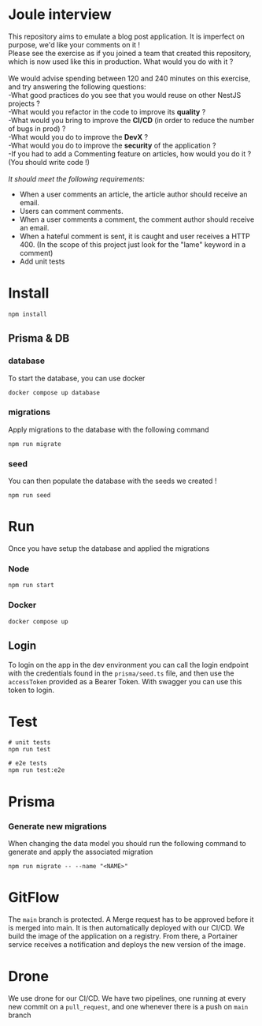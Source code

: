 # Joule interview

This repository aims to emulate a blog post application. It is imperfect on purpose, we'd like your comments on it !<br/>
Please see the exercise as if you joined a team that created this repository, which is now used like this in production. What would you do with it ?<br/>
<br/>
We would advise spending between 120 and 240 minutes on this exercise, and try answering the following questions:<br/>
-What good practices do you see that you would reuse on other NestJS projects ?<br/>
-What would you refactor in the code to improve its **quality** ?<br/>
-What would you bring to improve the **CI/CD** (in order to reduce the number of bugs in prod) ?<br/>
-What would you do to improve the **DevX** ?<br/>
-What would you do to improve the **security** of the application ?<br/>
-If you had to add a Commenting feature on articles, how would you do it ? (You should write code !)<br/><br/>
<i>It should meet the following requirements:</i>
<ul>
<li>When a user comments an article, the article author should receive an email.</li>
<li>Users can comment comments.</li>
<li>When a user comments a comment, the comment author should receive an email.</li>
<li>When a hateful comment is sent, it is caught and user receives a HTTP 400. (In the scope of this project just look for the "lame" keyword in a comment)</li>
<li>Add unit tests</li>
</ul>

# Install

```shell
npm install
```

## Prisma & DB

### database

To start the database, you can use docker

```shell
docker compose up database
```

### migrations

Apply migrations to the database with the following command

```shell
npm run migrate
```

### seed

You can then populate the database with the seeds we created !

```shell
npm run seed
```

# Run

Once you have setup the database and applied the migrations

### Node

```shell
npm run start
```

### Docker

```shell
docker compose up
```

## Login

To login on the app in the dev environment you can call the login endpoint with the credentials found in the `prisma/seed.ts` file,
and then use the `accessToken` provided as a Bearer Token. With swagger you can use this token to login.

# Test

```shell
# unit tests
npm run test

# e2e tests
npm run test:e2e
```

# Prisma

### Generate new migrations

When changing the data model you should run the following command to generate and apply the associated migration

```shell
npm run migrate -- --name "<NAME>"
```

# GitFlow

The `main` branch is protected. A Merge request has to be approved before it is merged into main. It is then automatically deployed with our CI/CD.
We build the image of the application on a registry. From there, a Portainer service receives a notification and deploys the new version of the image.

# Drone

We use drone for our CI/CD. We have two pipelines, one running at every new commit on a `pull_request`, and one whenever there is a push on `main` branch
